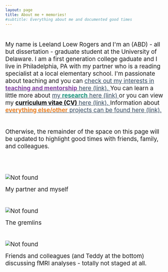 ```yaml
---
layout: page
title: About me + memories!
#subtitle: Everything about me and documented good times
---
```

<p>&nbsp;</p>
<p><span style="font-size: 14pt;">My name is Leeland Loew Rogers and I'm an (ABD) - all but dissertation - graduate student at the University of Delaware. I am a first generation college gaduate and I live in Philadelphia, PA with my partner who is a reading specialist at a local elementary school. I'm passionate about teaching and you can <span style="color: #34495e;"><a style="color: #34495e;" href="https://leeloew.github.io/teaching/">check out my interests in <span style="color: #843fa1;"><strong>teaching and mentorship</strong></span>&nbsp;here (link). </a></span>You can learn a little more about <span style="color: #34495e;"><a style="color: #34495e;" href="https://leeloew.github.io/research/">my <span style="color: #169179;"><strong>research</strong></span> here (link)&nbsp;</a></span>or you can view my <span style="color: #34495e;"><a style="color: #34495e;" href="https://leeloew.github.io/CV/"><span style="color: #000000;"><strong>curriculum vitae (CV)</strong></span>&nbsp;here (link). </a></span>Information about <span style="color: #34495e;"><a style="color: #34495e;" href="https://leeloew.github.io/other/"><span style="color: #e67e23;"><strong>everything else/other</strong></span> projects can be found here (link).</a></span></span></p>
<p>&nbsp;</p>
<p><span style="font-size: 14pt;">Otherwise, the remainder of the space on this page will be updated to highlight good times with friends, family, and colleagues.</span></p>
<p>&nbsp;</p>
<p>&nbsp;</p>
<p><span style="font-size: 14pt;"><img src="{{ 'MeDerek1.jpg' | relative_url }}" alt="Not found" /></span></p>
<p><span style="font-size: 14pt;"> My partner and myself</span></p>
<p>&nbsp;</p>
<p><span style="font-size: 14pt;"><img src="{{ 'cats.jpg' | relative_url }}" alt="Not found" /> </span></p>
<p><span style="font-size: 14pt;">The gremlins</span></p>
<p>&nbsp;</p>
<p><span style="font-size: 14pt;"><img src="{{ 'VickeryLab1.jpg' | relative_url }}" alt="Not found" /> </span></p>
<p><span style="font-size: 14pt;">Friends and colleagues (and Teddy at the bottom) discussing fMRI analyses - totally not staged at all.</span></p>
<p>&nbsp;</p>